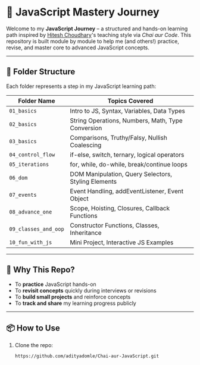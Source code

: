 # 🚀 JavaScript Mastery Journey

Welcome to my **JavaScript Journey** – a structured and hands-on learning path inspired by [Hitesh Choudhary](https://github.com/hiteshchoudhary)'s teaching style via *Chai aur Code*. This repository is built module by module to help me (and others!) practice, revise, and master core to advanced JavaScript concepts.

---


## 📁 Folder Structure

Each folder represents a step in my JavaScript learning path:

| Folder Name         | Topics Covered                                       |
|---------------------|-------------------------------------------------------|
| `01_basics`         | Intro to JS, Syntax, Variables, Data Types            |
| `02_basics`         | String Operations, Numbers, Math, Type Conversion     |
| `03_basics`         | Comparisons, Truthy/Falsy, Nullish Coalescing         |
| `04_control_flow`   | if-else, switch, ternary, logical operators           |
| `05_iterations`     | for, while, do-while, break/continue loops            |
| `06_dom`            | DOM Manipulation, Query Selectors, Styling Elements   |
| `07_events`         | Event Handling, addEventListener, Event Object        |
| `08_advance_one`    | Scope, Hoisting, Closures, Callback Functions         |
| `09_classes_and_oop`| Constructor Functions, Classes, Inheritance           |
| `10_fun_with_js`    | Mini Project, Interactive JS Examples                |

---

## 📌 Why This Repo?

- To **practice** JavaScript hands-on  
- To **revisit concepts** quickly during interviews or revisions  
- To **build small projects** and reinforce concepts  
- To **track and share** my learning progress publicly  

---

## 📦 How to Use

1. Clone the repo:  
   ```bash
   https://github.com/adityadomle/Chai-aur-JavaScript.git
